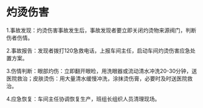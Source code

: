 # 灼烫伤害

1.事故发现：灼烫伤害事故发生后，事故发现者要立即关闭灼烫物来源阀门，判断伤者伤情。

2.事故报告：发现者拨打120急救电话，上报车间主任，启动车间灼烫伤害应急处置方案。

3.伤情判断：眼部灼伤：立即翻开眼睑，用洗眼器或流动清水冲洗20-30分钟，送医院救治；皮肤烫伤：用大量清水缓慢冲洗，涂抹烫伤膏，必要时及时送医院救治。

4.应急恢复：车间主任协调恢复生产，班组长组织人员清理现场。
